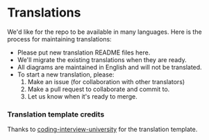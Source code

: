 # Translations

We'd like for the repo to be available in many languages. Here is the process for maintaining translations:

* Please put new translation README files here.
* We'll migrate the existing translations when they are ready.
* All diagrams are maintained in English and will not be translated.
* To start a new translation, please:
  1. Make an issue (for collaboration with other translators)
  2. Make a pull request to collaborate and commit to.
  3. Let us know when it's ready to merge.

### Translation template credits




Thanks to [coding-interview-university](https://github.com/jwasham/coding-interview-university/blob/main/translations/how-to.md) for the translation template.
